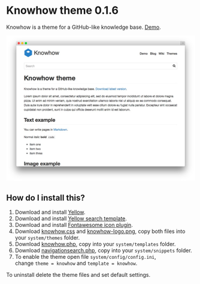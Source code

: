 Knowhow theme 0.1.6
===================
Knowhow is a theme for a GitHub-like knowledge base. [Demo](http://demo.datenstrom.se/themes/knowhow-theme).

![Screenshot](knowhow-theme.jpg?raw=true)

How do I install this?
----------------------
1. Download and install [Yellow](https://github.com/markseu/yellowcms/).  
2. Download and install [Yellow search template](https://github.com/markseu/yellowcms-extensions/blob/master/templates/search/README.md).  
3. Download and install [Fontawesome icon plugin](https://github.com/markseu/yellowcms-extensions/blob/master/plugins/fontawesome/README.md).  
4. Download [knowhow.css](knowhow.css?raw=true) and [knowhow-logo.png](knowhow-logo.png?raw=true), copy both files into your `system/themes` folder.  
5. Download [knowhow.php](knowhow.php?raw=true), copy into your `system/templates` folder.  
6. Download [navigationsearch.php](https://github.com/markseu/yellowcms-extensions/blob/master/snippets/navigationsearch/navigationsearch.php?raw=true), copy into your `system/snippets` folder. 
7. To enable the theme open file `system/config/config.ini`,  
   change `theme = knowhow` and `template = knowhow`.

To uninstall delete the theme files and set default settings.